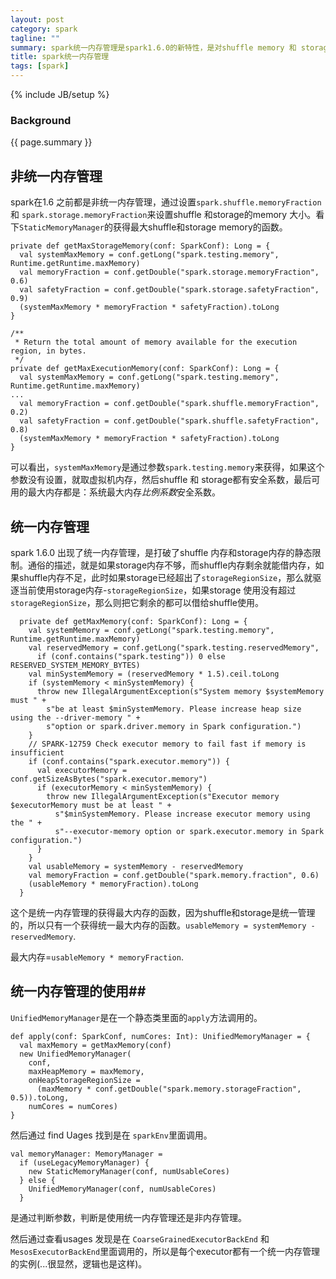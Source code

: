 ```yaml
---
layout: post
category: spark
tagline: ""
summary: spark统一内存管理是spark1.6.0的新特性，是对shuffle memory 和 storage memory 进行统一的管理，打破了以往的参数限制。
title: spark统一内存管理
tags: [spark]
---
```

{% include JB/setup %}
### Background ###
{{ page.summary }}



## 非统一内存管理 ##

spark在1.6 之前都是非统一内存管理，通过设置`spark.shuffle.memoryFraction` 和 `spark.storage.memoryFraction`来设置shuffle 和storage的memory 大小。看下`StaticMemoryManager`的获得最大shuffle和storage memory的函数。

```
private def getMaxStorageMemory(conf: SparkConf): Long = {
  val systemMaxMemory = conf.getLong("spark.testing.memory", Runtime.getRuntime.maxMemory)
  val memoryFraction = conf.getDouble("spark.storage.memoryFraction", 0.6)
  val safetyFraction = conf.getDouble("spark.storage.safetyFraction", 0.9)
  (systemMaxMemory * memoryFraction * safetyFraction).toLong
}

/**
 * Return the total amount of memory available for the execution region, in bytes.
 */
private def getMaxExecutionMemory(conf: SparkConf): Long = {
  val systemMaxMemory = conf.getLong("spark.testing.memory", Runtime.getRuntime.maxMemory)
...
  val memoryFraction = conf.getDouble("spark.shuffle.memoryFraction", 0.2)
  val safetyFraction = conf.getDouble("spark.shuffle.safetyFraction", 0.8)
  (systemMaxMemory * memoryFraction * safetyFraction).toLong
}
```
可以看出，`systemMaxMemory`是通过参数`spark.testing.memory`来获得，如果这个参数没有设置，就取虚拟机内存，然后shuffle 和 storage都有安全系数，最后可用的最大内存都是：系统最大内存*比例系数*安全系数。
## 统一内存管理 ##

spark 1.6.0 出现了统一内存管理，是打破了shuffle 内存和storage内存的静态限制。通俗的描述，就是如果storage内存不够，而shuffle内存剩余就能借内存，如果shuffle内存不足，此时如果storage已经超出了`storageRegionSize`，那么就驱逐当前使用storage内存-`storageRegionSize`，如果storage 使用没有超过`storageRegionSize`，那么则把它剩余的都可以借给shuffle使用。

```
  private def getMaxMemory(conf: SparkConf): Long = {
    val systemMemory = conf.getLong("spark.testing.memory", Runtime.getRuntime.maxMemory)
    val reservedMemory = conf.getLong("spark.testing.reservedMemory",
      if (conf.contains("spark.testing")) 0 else RESERVED_SYSTEM_MEMORY_BYTES)
    val minSystemMemory = (reservedMemory * 1.5).ceil.toLong
    if (systemMemory < minSystemMemory) {
      throw new IllegalArgumentException(s"System memory $systemMemory must " +
        s"be at least $minSystemMemory. Please increase heap size using the --driver-memory " +
        s"option or spark.driver.memory in Spark configuration.")
    }
    // SPARK-12759 Check executor memory to fail fast if memory is insufficient
    if (conf.contains("spark.executor.memory")) {
      val executorMemory = conf.getSizeAsBytes("spark.executor.memory")
      if (executorMemory < minSystemMemory) {
        throw new IllegalArgumentException(s"Executor memory $executorMemory must be at least " +
          s"$minSystemMemory. Please increase executor memory using the " +
          s"--executor-memory option or spark.executor.memory in Spark configuration.")
      }
    }
    val usableMemory = systemMemory - reservedMemory
    val memoryFraction = conf.getDouble("spark.memory.fraction", 0.6)
    (usableMemory * memoryFraction).toLong
  }
```
这个是统一内存管理的获得最大内存的函数，因为shuffle和storage是统一管理的，所以只有一个获得统一最大内存的函数。`usableMemory = systemMemory - reservedMemory`.

最大内存=`usableMemory * memoryFraction`.

## 统一内存管理的使用##

`UnifiedMemoryManager`是在一个静态类里面的`apply`方法调用的。

```
def apply(conf: SparkConf, numCores: Int): UnifiedMemoryManager = {
  val maxMemory = getMaxMemory(conf)
  new UnifiedMemoryManager(
    conf,
    maxHeapMemory = maxMemory,
    onHeapStorageRegionSize =
      (maxMemory * conf.getDouble("spark.memory.storageFraction", 0.5)).toLong,
    numCores = numCores)
}
```

然后通过 find Uages 找到是在 `sparkEnv`里面调用。

```
val memoryManager: MemoryManager =
  if (useLegacyMemoryManager) {
    new StaticMemoryManager(conf, numUsableCores)
  } else {
    UnifiedMemoryManager(conf, numUsableCores)
  }
```

是通过判断参数，判断是使用统一内存管理还是非内存管理。

然后通过查看usages 发现是在 `CoarseGrainedExecutorBackEnd` 和 `MesosExecutorBackEnd`里面调用的，所以是每个executor都有一个统一内存管理的实例(...很显然，逻辑也是这样)。